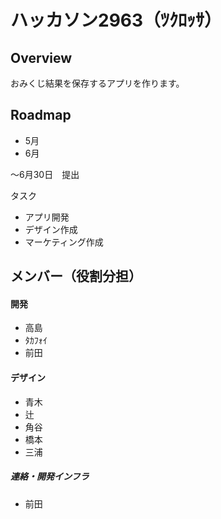 # ハッカソン2963（ﾂｸﾛｯｻ）


## Overview
おみくじ結果を保存するアプリを作ります。

## Roadmap
- 5月  
- 6月  

～6月30日　提出  
  
タスク
- アプリ開発
- デザイン作成
- マーケティング作成


## メンバー（役割分担）

#### 開発
- 高島
- ﾀｶﾌｫｲ
- 前田

#### デザイン
- 青木
- 辻
- 角谷
- 橋本
- 三浦

##### 連絡・開発インフラ
- 前田

## 
